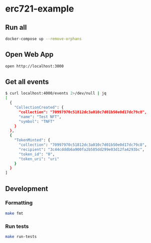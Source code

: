 # erc721-example

## Run all

```bash
docker-compose up --remove-orphans
```

## Open Web App

```bash
open http://localhost:3000
```

## Get all events

```bash
$ curl localhost:4000/events 2>/dev/null | jq
[
  {
    "CollectionCreated": {
      "collection": "70997970c51812dc3a010c7d01b50e0d17dc79c8",
      "name": "Test NFT",
      "symbol": "TNFT"
    }
  },
  {
    "TokenMinted": {
      "collection": "70997970c51812dc3a010c7d01b50e0d17dc79c8",
      "recipient": "3c44cdddb6a900fa2b585dd299e03d12fa4293bc",
      "token_id": "0",
      "token_uri": "uri"
    }
  }
]
```

## Development

### Formatting

```bash
make fmt
```

### Run tests

```bash
make run-tests
```
